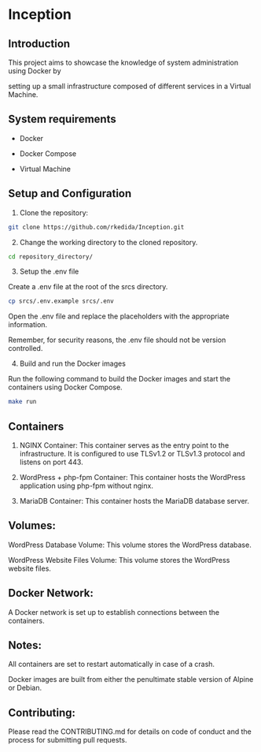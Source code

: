 # Inception

## Introduction
This project aims to showcase the knowledge of system administration using Docker by 

setting up a small infrastructure composed of different services in a Virtual Machine.

## System requirements

- Docker

- Docker Compose

- Virtual Machine

## Setup and Configuration

1. Clone the repository:

```sh
git clone https://github.com/rkedida/Inception.git
```

2. Change the working directory to the cloned repository.
```sh
cd repository_directory/
```

3. Setup the .env file

Create a .env file at the root of the srcs directory.

```sh
cp srcs/.env.example srcs/.env
```

Open the .env file and replace the placeholders with the appropriate information.

Remember, for security reasons, the .env file should not be version controlled.

4. Build and run the Docker images

Run the following command to build the Docker images and start the containers using Docker Compose.

```sh
make run
```

## Containers

1. NGINX Container: This container serves as the entry point to the infrastructure.
   It is configured to use TLSv1.2 or TLSv1.3 protocol and listens on port 443.

2. WordPress + php-fpm Container: This container hosts the WordPress application using php-fpm without nginx.

3. MariaDB Container: This container hosts the MariaDB database server.

## Volumes:
WordPress Database Volume: This volume stores the WordPress database.

WordPress Website Files Volume: This volume stores the WordPress website files.

## Docker Network:
A Docker network is set up to establish connections between the containers.

## Notes:
All containers are set to restart automatically in case of a crash.

Docker images are built from either the penultimate stable version of Alpine or Debian.

## Contributing:
Please read the CONTRIBUTING.md for details on code of conduct and the process for submitting pull requests.
